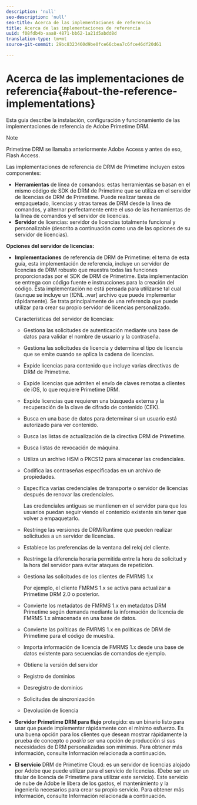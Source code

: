 ```yaml
---
description: 'null'
seo-description: 'null'
seo-title: Acerca de las implementaciones de referencia
title: Acerca de las implementaciones de referencia
uuid: f08fdb4b-aaa8-4871-bb62-1a21d5abdd8d
translation-type: tm+mt
source-git-commit: 29bc8323460d9be0fce66cbea7c6fce46df20d61

---
```



# Acerca de las implementaciones de referencia{#about-the-reference-implementations}

Esta guía describe la instalación, configuración y funcionamiento de las implementaciones de referencia de Adobe Primetime DRM.

>[!NOTE]
>
>Primetime DRM se llamaba anteriormente Adobe Access y antes de eso, Flash Access.

Las implementaciones de referencia de DRM de Primetime incluyen estos componentes:

* **Herramientas** de línea de comandos: estas herramientas se basan en el mismo código de SDK de DRM de Primetime que se utiliza en el servidor de licencias de DRM de Primetime. Puede realizar tareas de empaquetado, licencias y otras tareas de DRM desde la línea de comandos, y alternar perfectamente entre el uso de las herramientas de la línea de comandos y el servidor de licencias.
* **Servidor** de licencias: servidor de licencias totalmente funcional y personalizable (descrito a continuación como una de las opciones de su servidor de licencias).

**Opciones del servidor de licencias:**

* **Implementaciones** de referencia de DRM de Primetime: el tema de esta guía, esta implementación de referencia, incluye un servidor de licencias de DRM robusto que muestra todas las funciones proporcionadas por el SDK de DRM de Primetime. Esta implementación se entrega con código fuente e instrucciones para la creación del código. Esta implementación no está pensada para utilizarse tal cual (aunque se incluye un [!DNL .war] archivo que puede implementar rápidamente). Se trata principalmente de una referencia que puede utilizar para crear su propio servidor de licencias personalizado.

   Características del servidor de licencias:

   * Gestiona las solicitudes de autenticación mediante una base de datos para validar el nombre de usuario y la contraseña.
   * Gestiona las solicitudes de licencia y determina el tipo de licencia que se emite cuando se aplica la cadena de licencias.
   * Expide licencias para contenido que incluye varias directivas de DRM de Primetime.
   * Expide licencias que admiten el envío de claves remotas a clientes de iOS, lo que requiere Primetime DRM.
   * Expide licencias que requieren una búsqueda externa y la recuperación de la clave de cifrado de contenido (CEK).
   * Busca en una base de datos para determinar si un usuario está autorizado para ver contenido.
   * Busca las listas de actualización de la directiva DRM de Primetime.
   * Busca listas de revocación de máquina.
   * Utiliza un archivo HSM o PKCS12 para almacenar las credenciales.
   * Codifica las contraseñas especificadas en un archivo de propiedades.
   * Especifica varias credenciales de transporte o servidor de licencias después de renovar las credenciales.

      Las credenciales antiguas se mantienen en el servidor para que los usuarios puedan seguir viendo el contenido existente sin tener que volver a empaquetarlo.
   * Restringe las versiones de DRM/Runtime que pueden realizar solicitudes a un servidor de licencias.
   * Establece las preferencias de la ventana del reloj del cliente.
   * Restringe la diferencia horaria permitida entre la hora de solicitud y la hora del servidor para evitar ataques de repetición.
   * Gestiona las solicitudes de los clientes de FMRMS 1.x

      Por ejemplo, el cliente FMRMS 1.x se activa para actualizar a Primetime DRM 2.0 o posterior.
   * Convierte los metadatos de FMRMS 1.x en metadatos DRM Primetime según demanda mediante la información de licencia de FMRMS 1.x almacenada en una base de datos.
   * Convierte las políticas de FMRMS 1.x en políticas de DRM de Primetime para el código de muestra.
   * Importa información de licencia de FMRMS 1.x desde una base de datos existente para secuencias de comandos de ejemplo.
   * Obtiene la versión del servidor
   * Registro de dominios
   * Desregistro de dominios
   * Solicitudes de sincronización
   * Devolución de licencia

* **Servidor Primetime DRM para flujo** protegido: es un binario listo para usar que puede implementar rápidamente con el mínimo esfuerzo. Es una buena opción para los clientes que desean mostrar rápidamente la prueba de concepto o *podría* ser una opción de producción si sus necesidades de DRM personalizadas son mínimas. Para obtener más información, consulte Información relacionada a continuación.

* **El servicio** DRM de Primetime Cloud: es un servidor de licencias alojado por Adobe que puede utilizar para el servicio de licencias. (Debe ser un titular de licencia de Primetime para utilizar este servicio). Este servicio de nube de Adobe le libera de los gastos, el mantenimiento y la ingeniería necesarios para crear su propio servicio. Para obtener más información, consulte Información relacionada a continuación.

